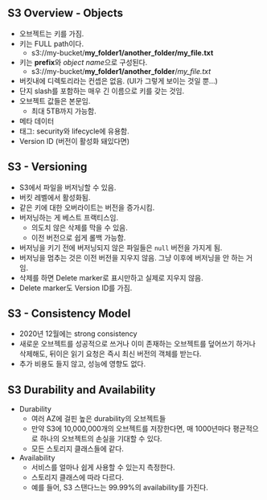 ## S3 Overview - Objects
- 오브젝트는 키를 가짐.
- 키는 FULL path이다.
  - s3://my-bucket/**my_folder1/another_folder/my_file.txt**
- 키는 **prefix**와 *object name*으로 구성된다.
  - s3://my-bucket/**my_folder1/another_folder**/*my_file.txt*
- 버킷내에 디렉토리라는 컨셉은 없음. (UI가 그렇게 보이는 것일 뿐...)
- 단지 slash를 포함하는 매우 긴 이름으로 키를 갖는 것임.
- 오브젝트 값들은 본문임.
  - 최대 5TB까지 가능함.
- 메타 데이터
- 태그: security와 lifecycle에 유용함.
- Version ID (버전이 활성화 돼있다면)

## S3 - Versioning
- S3에서 파일을 버저닝할 수 있음.
- 버킷 레벨에서 활성화됨.
- 같은 키에 대한 오버라이트는 버전을 증가시킴.
- 버저닝하는 게 베스트 프랙티스임.
  - 의도치 않은 삭제를 막을 수 있음.
  - 이전 버전으로 쉽게 롤백 가능함.
- 버저닝을 키기 전에 버저닝되지 않은 파일들은 `null` 버전을 가지게 됨.
- 버저닝을 멈추는 것은 이전 버전을 지우지 않음. 그냥 이후에 버저닝을 안 하는 거임.
- 삭제를 하면 Delete marker로 표시만하고 실제로 지우지 않음.
- Delete marker도 Version ID를 가짐.

## S3 - Consistency Model
- 2020년 12월에는 strong consistency
- 새로운 오브젝트를 성공적으로 쓰거나 이미 존재하는 오브젝트를 덮어쓰기 하거나 삭제해도, 뒤이은 읽기 요청은 즉시 최신 버전의 객체를 받는다.
- 추가 비용도 들지 않고, 성능에 영향도 없다.

## S3 Durability and Availability
- Durability
  - 여러 AZ에 걸핀 높은 durability의 오브젝트들
  - 만약 S3에 10,000,000개의 오브젝트를 저장한다면, 매 1000년마다 평균적으로 하나의 오브젝트의 손실을 기대할 수 있다.
  - 모든 스토리지 클래스들에 같다.
- Availability
  - 서비스를 얼마나 쉽게 사용할 수 있는지 측정한다.
  - 스토리지 클래스에 따라 다르다.
  - 예를 들어, S3 스탠다느는 99.99%의 availability를 가진다.

